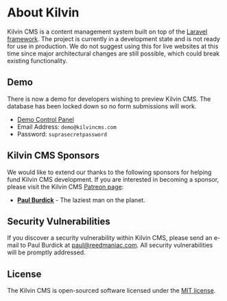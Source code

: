 

# About Kilvin

Kilvin CMS is a content management system built on top of the [Laravel framework](https://laravel.com). The project is currently in a development state and is not ready for use in production. We do not suggest using this for live websites at this time since major architectural changes are still possible, which could break existing functionality.

## Demo

There is now a demo for developers wishing to preview Kilvin CMS. The database has been locked down so no form submissions will work.

- [Demo Control Panel](https://demo.kilvincms.com/admin.php)
 - Email Address: `demo@kilvincms.com`
 - Password: `suprasecretpassword`

## Kilvin CMS Sponsors

We would like to extend our thanks to the following sponsors for helping fund Kilvin CMS development. If you are interested in becoming a sponsor, please visit the Kilvin CMS [Patreon page](http://patreon.com/reedmaniac):

- **[Paul Burdick](https://paulburdick.me)** - The laziest man on the planet.

## Security Vulnerabilities

If you discover a security vulnerability within Kilvin CMS, please send an e-mail to Paul Burdick at <a href="mailto:paul@reedmaniac.com">paul@reedmaniac.com</a>. All security vulnerabilities will be promptly addressed.

## License

The Kilvin CMS is open-sourced software licensed under the [MIT license](http://opensource.org/licenses/MIT).

